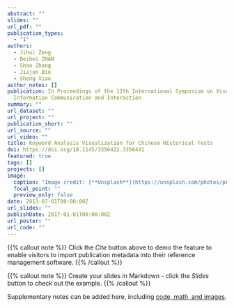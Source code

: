 ```yaml
---
abstract: ""
slides: ""
url_pdf: ""
publication_types:
  - "1"
authors:
  - Jihui Zeng
  - Beibei ZHAN
  - Shao Zhang
  - Jiajun Bie
  - Sheng Xiao
author_notes: []
publication: In Proceedings of the 12th International Symposium on Visual
  Information Communication and Interaction
summary: ""
url_dataset: ""
url_project: ""
publication_short: ""
url_source: ""
url_video: ""
title: Keyword Analysis Visualization for Chinese Historical Texts
doi: https://doi.org/10.1145/3356422.3356441
featured: true
tags: []
projects: []
image:
  caption: "Image credit: [**Unsplash**](https://unsplash.com/photos/pLCdAaMFLTE)"
  focal_point: ""
  preview_only: false
date: 2013-07-01T00:00:00Z
url_slides: ""
publishDate: 2017-01-01T00:00:00Z
url_poster: ""
url_code: ""
---
```


{{% callout note %}}
Click the *Cite* button above to demo the feature to enable visitors to import publication metadata into their reference management software.
{{% /callout %}}

{{% callout note %}}
Create your slides in Markdown - click the *Slides* button to check out the example.
{{% /callout %}}

Supplementary notes can be added here, including [code, math, and images](https://wowchemy.com/docs/writing-markdown-latex/).
